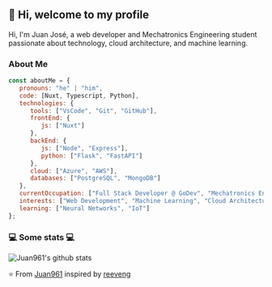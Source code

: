 ## 👋 Hi, welcome to my profile

Hi, I'm Juan José, a web developer and Mechatronics Engineering student passionate about technology, cloud architecture, and machine learning.

### About Me

```javascript
const aboutMe = {
   pronouns: "he" | "him",
   code: [Nuxt, Typescript, Python],
   technologies: {
      tools: ["VsCode", "Git", "GitHub"],
      frontEnd: {
         js: ["Nuxt"]
      },
      backEnd: {
         js: ["Node", "Express"],
         python: ["Flask", "FastAPI"]
      },
      cloud: ["Azure", "AWS"],
      databases: ["PostgreSQL", "MongoDB"]
   },
   currentOccupation: ["Full Stack Developer @ GoDev", "Mechatronics Engineering Student"],
   interests: ["Web Development", "Machine Learning", "Cloud Architecture", "IoT"],
   learning: ["Neural Networks", "IoT"]
};
```

### 💻 Some stats 💻

![Juan961's github stats](https://github-readme-stats.vercel.app/api?username=Juan961&show_icons=true&title_color=fff&icon_color=79ff97&text_color=9f9f9f&bg_color=151515)

⭐️ From [Juan961](https://github.com/Juan961) inspired by [reeveng](https://github.com/reeveng)
